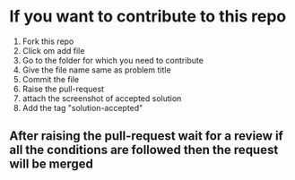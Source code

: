 # If you want to contribute to this repo 
1. Fork this repo 
2. Click om add file 
3. Go to the folder for which you need to contribute 
4. Give the file name same as problem title
5. Commit the file
6. Raise the pull-request
7. attach the screenshot of accepted solution
8. Add the tag "solution-accepted"
## After raising the pull-request wait for a review if all the conditions are followed then the request will be merged
